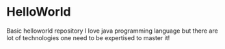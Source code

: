 # HelloWorld
Basic helloworld repository
I love java programming language but there are lot of technologies
one need to be expertised to master it!
